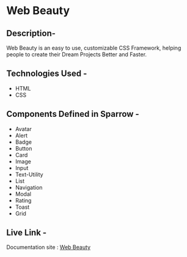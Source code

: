 # Web Beauty

## Description- 
Web Beauty is an easy to use, customizable CSS Framework, helping people to create their Dream Projects Better and Faster. 

## Technologies Used - 
- HTML
- CSS

## Components Defined in Sparrow - 
- Avatar
- Alert
- Badge
- Button
- Card
- Image
- Input
- Text-Utility
- List
- Navigation
- Modal
- Rating
- Toast
- Grid

## Live Link - 
Documentation site : [Web Beauty](https://web-beauty.netlify.app)
